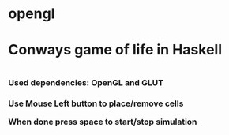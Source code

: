# opengl
<h1>Conways game of life in Haskell<h1>

<h3>Used dependencies: OpenGL and GLUT<h3>

Use Mouse Left button to place/remove cells

When done press space to start/stop simulation
